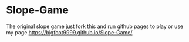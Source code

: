 # Slope-Game
The original slope game just fork this and run github pages to play or use my page https://bigfoot9999.github.io/Slope-Game/
